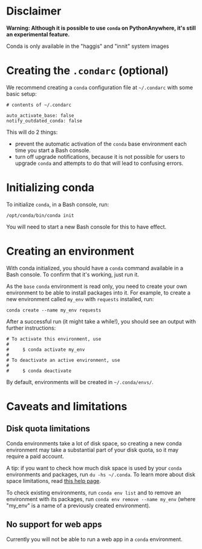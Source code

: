<!--
.. title: Conda
.. slug: conda
.. date: 2022-10-06 01:35:28 UTC+01:00
.. tags:
.. category:
.. link:
.. description:
.. type: text
-->

# Disclaimer

**Warning: Although it is possible to use `conda` on PythonAnywhere, it's still
an experimental feature.**

Conda is only available in the "haggis" and "innit" system images


# Creating the `.condarc` (optional)

We recommend creating a `conda` configuration file at `~/.condarc` with some
basic setup:

```
# contents of ~/.condarc

auto_activate_base: false
notify_outdated_conda: false
```

This will do 2 things:

  * prevent the automatic activation of the `conda` base environment each time
    you start a Bash console.
  * turn off upgrade notifications, because it is not possible for users
    to upgrade `conda` and attempts to do that will lead to confusing errors.


# Initializing conda

To initialize `conda`, in a Bash console, run:

```
/opt/conda/bin/conda init
```

You will need to start a new Bash console for this to have effect.


# Creating an environment

With conda initialized, you should have a `conda` command available in a Bash
console.  To confirm that it's working, just run it.

As the `base` `conda` environment is read only, you need to create your own
environment to be able to install packages into it.  For example, to create a new
environment called `my_env` with `requests` installed, run:

```
conda create --name my_env requests
```

After a successful run (it might take a while!), you should see an output with
further instructions:

```
# To activate this environment, use
#
#     $ conda activate my_env
#
# To deactivate an active environment, use
#
#     $ conda deactivate
```

By default, environments will be created in `~/.conda/envs/`.


# Caveats and limitations

## Disk quota limitations

Conda environments take a lot of disk space, so creating a new conda environment
may take a substantial part of your disk quota, so it may require a paid account.

A tip: if you want to check how much disk space is used by your `conda`
environments and packages, run `du -hs ~/.conda`.  To learn more about disk
space limitations, read [this help page](/pages/DiskQuota).

To check existing environments, run `conda env list` and to remove an
environment with its packages, run `conda env remove --name my_env` (where
"my_env" is a name of a previously created environment).

## No support for web apps

Currently you will not be able to run a web app in a `conda` environment.
